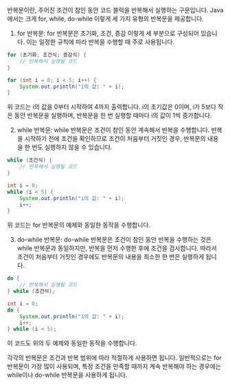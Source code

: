 반복문이란, 주어진 조건이 참인 동안 코드 블럭을 반복해서 실행하는 구문입니다. Java에서는 크게 for, while, do-while 이렇게 세 가지 유형의 반복문을 제공합니다.

1. for 반복문: for 반복문은 초기화, 조건, 증감 이렇게 세 부분으로 구성되어 있습니다. 이는 일정한 규칙에 따라 반복을 수행할 때 주로 사용됩니다.

```java
for (초기화; 조건식; 증감식) {
    // 반복해서 실행될 코드
}
```

```java
for (int i = 0; i < 5; i++) {
    System.out.println("i의 값: " + i);
}
```

위 코드는 i의 값을 0부터 시작하여 4까지 출력합니다. i의 초기값은 0이며, i가 5보다 작은 동안 반복문을 실행하며, 반복문을 한 번 실행할 때마다 i의 값이 1씩 증가합니다.

2. while 반복문: while 반복문은 조건이 참인 동안 계속해서 반복을 수행합니다. 반복을 시작하기 전에 조건을 확인하므로 조건이 처음부터 거짓인 경우, 반복문의 내용을 한 번도 실행하지 않을 수 있습니다.

```java
while (조건식) {
    // 반복해서 실행될 코드
}
```

```java
int i = 0;
while (i < 5) {
    System.out.println("i의 값: " + i);
    i++;
}
```

위 코드는 for 반복문의 예제와 동일한 동작을 수행합니다.

3. do-while 반복문: do-while 반복문은 조건이 참인 동안 반복을 수행하는 것은 while 반복문과 동일하지만, 반복을 먼저 수행한 후에 조건을 검사합니다. 따라서 조건이 처음부터 거짓인 경우에도 반복문의 내용을 최소한 한 번은 실행하게 됩니다.

```java
do {
    // 반복해서 실행될 코드
} while (조건식);
```

```java
int i = 0;
do {
    System.out.println("i의 값: " + i);
    i++;
} while (i < 5);
```

이 코드도 위의 두 예제와 동일한 동작을 수행합니다.

각각의 반복문은 조건과 반복 범위에 따라 적절하게 사용하면 됩니다. 일반적으로는 for 반복문이 가장 많이 사용되며, 특정 조건을 만족할 때까지 계속 반복해야 하는 경우에는 while이나 do-while 반복문을 사용하게 됩니다.
